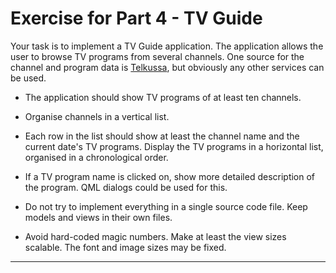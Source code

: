 # Exercise for Part 4 - TV Guide

Your task is to implement a TV Guide application. The application allows the user to browse TV programs from several channels. One source for the channel and program data is [Telkussa](https://telkussa.fi/), but obviously any other services can be used. 

* The application should show TV programs of at least ten channels. 

* Organise channels in a vertical list. 

* Each row in the list should show at least the channel name and the current date's TV programs. Display the TV programs in a horizontal list, organised in a chronological order. 

* If a TV program name is clicked on, show more detailed description of the program. QML dialogs could be used for this. 

* Do not try to implement everything in a single source code file. Keep models and views in their own files. 

* Avoid hard-coded magic numbers. Make at least the view sizes scalable. The font and image sizes may be fixed.  

****
